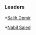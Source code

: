 ### Leaders

*[Salih Demir](mailto:salih.demir@owasp.org)

*[Nabil Saied](mailto:nabil.saied@owasp.org)
